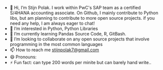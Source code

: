 - 👋 Hi, I’m Stijn Polak. I work within PwC's SAP team as a certified S/4HANA accounting associate.
On Github, I mainly contribute to Python libs, but am planning to contribute to more open source projects. if you need any help, I am always eager to chat!
- 👀 I’m interested in Python, Python Libraries
- 🌱 I’m currently learning Pandas Source Code, R, GitBash.
- 💞️ I’m looking to collaborate on any open source projects that involve programming in the most common languages
- 📫 How to reach me stijnpolak7@gmail.com
- 😄 Pronouns:
- ⚡ Fun fact: can type 200 words per minite but can barely hand write..

<!---
Stinna1996/Stinna1996 is a ✨ special ✨ repository because its `README.md` (this file) appears on your GitHub profile.
You can click the Preview link to take a look at your changes.
--->

